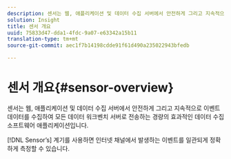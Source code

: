 ```yaml
---
description: 센서는 웹, 애플리케이션 및 데이터 수집 서버에서 안전하게 그리고 지속적으로 이벤트 데이터를 수집하여 모든 데이터 워크벤치 서버로 전송하는 경량의 효과적인 데이터 수집 소프트웨어 애플리케이션입니다.
solution: Insight
title: 센서 개요
uuid: 75833d47-dda1-4fdc-9a07-e63342a15b11
translation-type: tm+mt
source-git-commit: aec1f7b14198cdde91f61d490a235022943bfedb

---
```



# 센서 개요{#sensor-overview}

센서는 웹, 애플리케이션 및 데이터 수집 서버에서 안전하게 그리고 지속적으로 이벤트 데이터를 수집하여 모든 데이터 워크벤치 서버로 전송하는 경량의 효과적인 데이터 수집 소프트웨어 애플리케이션입니다.

[!DNL Sensor’s] 계기를 사용하면 인터넷 채널에서 발생하는 이벤트를 일관되게 정확하게 측정할 수 있습니다.

